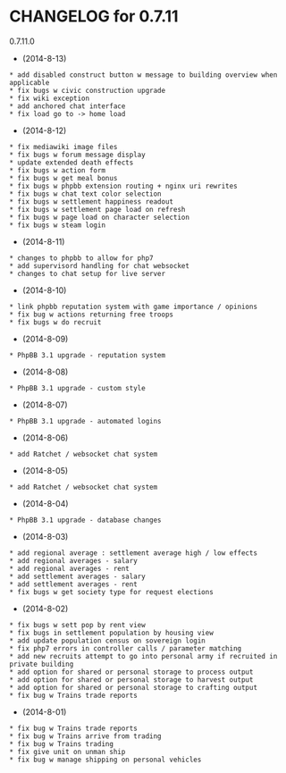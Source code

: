    CHANGELOG for 0.7.11
   ===================

   0.7.11.0

   * (2014-8-13)

    * add disabled construct button w message to building overview when applicable
    * fix bugs w civic construction upgrade
    * fix wiki exception
    * add anchored chat interface
    * fix load go to -> home load

   * (2014-8-12)

    * fix mediawiki image files
    * fix bugs w forum message display
    * update extended death effects
    * fix bugs w action form
    * fix bugs w get meal bonus
    * fix bugs w phpbb extension routing + nginx uri rewrites
    * fix bugs w chat text color selection
    * fix bugs w settlement happiness readout
    * fix bugs w settlement page load on refresh
    * fix bugs w page load on character selection
    * fix bugs w steam login

   * (2014-8-11)

    * changes to phpbb to allow for php7
    * add supervisord handling for chat websocket
    * changes to chat setup for live server

   * (2014-8-10)

    * link phpbb reputation system with game importance / opinions
    * fix bug w actions returning free troops
    * fix bugs w do recruit

   * (2014-8-09)

    * PhpBB 3.1 upgrade - reputation system

   * (2014-8-08)

    * PhpBB 3.1 upgrade - custom style

   * (2014-8-07)

    * PhpBB 3.1 upgrade - automated logins

   * (2014-8-06)

    * add Ratchet / websocket chat system

   * (2014-8-05)

    * add Ratchet / websocket chat system

   * (2014-8-04)

    * PhpBB 3.1 upgrade - database changes

   * (2014-8-03)

    * add regional average : settlement average high / low effects
    * add regional averages - salary
    * add regional averages - rent
    * add settlement averages - salary
    * add settlement averages - rent
    * fix bugs w get society type for request elections

   * (2014-8-02)

    * fix bugs w sett pop by rent view
    * fix bugs in settlement population by housing view
    * add update population census on sovereign login
    * fix php7 errors in controller calls / parameter matching
    * add new recruits attempt to go into personal army if recruited in private building
    * add option for shared or personal storage to process output
    * add option for shared or personal storage to harvest output
    * add option for shared or personal storage to crafting output
    * fix bug w Trains trade reports

   * (2014-8-01)

    * fix bug w Trains trade reports
    * fix bug w Trains arrive from trading
    * fix bug w Trains trading
    * fix give unit on unman ship
    * fix bug w manage shipping on personal vehicles
